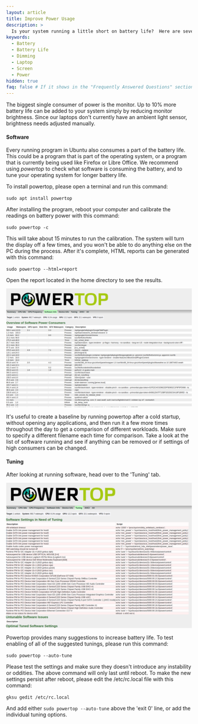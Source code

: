 ```yaml
---
layout: article
title: Improve Power Usage
description: >
  Is your system running a little short on battery life?  Here are several ways to stretch the battery and create amazing things for longer.
keywords:
  - Battery
  - Battery Life
  - Dimming
  - Laptop
  - Screen
  - Power
hidden: true
faq: false # If it shows in the "Frequently Answered Questions" section
---
```


The biggest single consumer of power is the monitor.  Up to 10% more battery life can be added to your system simply by reducing monitor brightness.  Since our laptops don't currently have an ambient light sensor, brightness needs adjusted manually.

#### Software

Every running program in Ubuntu also consumes a part of the battery life.  This could be a program that is part of the operating system, or a program that is currently being used like Firefox or Libre Office.  We recommend using *powertop* to check what software is consuming the battery, and to tune your operating system for longer battery life.

To install powertop, please open a terminal and run this command:  

`sudo apt install powertop`

After installing the program, reboot your computer and calibrate the readings on battery power with this command:  

`sudo powertop -c`

This will take about 15 minutes to run the calibration.  The system will turn the display off a few times, and you won't be able to do anything else on the PC during the process.  After it's complete, HTML reports can be generated with this command:  

`sudo powertop --html=report`

Open the report located in the home directory to see the results.

![Powertop1](/images/power/powertop1.png)

It's useful to create a baseline by running powertop after a cold startup, without opening any applications, and then run it a few more times throughout the day to get a comparison of different workloads. Make sure to specify a different filename each time for comparison.  Take a look at the list of software running and see if anything can be removed or if settings of high consumers can be changed.

#### Tuning

After looking at running software, head over to the 'Tuning' tab.

![Powertop2](/images/power/powertop2.png)

Powertop provides many suggestions to increase battery life.  To test enabling of all of the suggested tunings, please run this command:

`sudo powertop --auto-tune`

Please test the settings and make sure they doesn't introduce any instability or oddities.  The above command will only last until reboot.  To make the new settings persist after reboot, please edit the /etc/rc.local file with this command:

`gksu gedit /etc/rc.local`

And add either `sudo powertop --auto-tune` above the 'exit 0' line, or add the individual tuning options.
